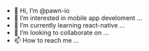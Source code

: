- 👋 Hi, I’m @pawn-io
- 👀 I’m interested in  mobile app develoment ...
- 🌱 I’m currently learning react-native  ...
- 💞️ I’m looking to collaborate on ...
- 📫 How to reach me  ...

<!---
pawn-io/pawn-io is a ✨ special ✨ repository because its `README.md` (this file) appears on your GitHub profile.
You can click the Preview link to take a look at your changes.
--->

